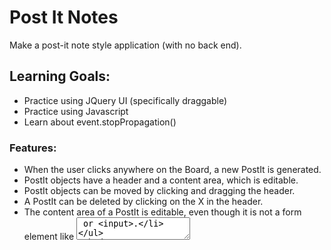 # Post It Notes
Make a post-it note style application (with no back end).

## Learning Goals:
- Practice using JQuery UI (specifically draggable)
- Practice using Javascript
- Learn about event.stopPropagation()

### Features: 
- When the user clicks anywhere on the Board, a new PostIt is generated.
- PostIt objects have a header and a content area, which is editable.
- PostIt objects can be moved by clicking and dragging the header.
- A PostIt can be deleted by clicking on the X in the header.
- The content area of a PostIt is editable, even though it is not a form element like <textarea> or <input>.